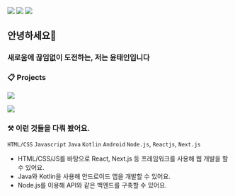 <p>
  <a href="https://icecream0910.github.io" target="_blank"><img src="https://img.shields.io/badge/Pages-DD0B78?style=flat-square&logo=About.me&logoColor=white"/></a>
  <a href="https://icecream0910.github.io/blog" target="_blank"><img src="https://img.shields.io/badge/Blog-1DA1F2?style=flat-square&logo=GitHub%20Sponsors&logoColor=white"/></a>
  <a href="mailto:icecream2370@kakao.com" target="_blank"><img src="https://img.shields.io/badge/icecream2370@kakao.com-EA4335?style=flat-square&logo=Gmail&logoColor=white"/></a>
</p>

## 안녕하세요👋&nbsp;</br>
### 새로움에 끊임없이 도전하는, 저는 윤태인입니다

### 📋 Projects
<a href="https://github.com/IceCream0910/sungil-meal-app" target="_blank" width="100%"><img src="https://i.imgur.com/NPKuVlM.png"></a>

<a href="https://github.com/IceCream0910/coronacoc" target="_blank" width="100%"><img src="https://i.imgur.com/O6otBGA.png"></a>

### ⚒️ 이런 것들을 다뤄 봤어요.

`HTML/CSS` `Javascript` `Java` `Kotlin` `Android` `Node.js`, `Reactjs`, `Next.js`

- HTML/CSS/JS를 바탕으로 React, Next.js 등 프레임워크를 사용해 웹 개발을 할 수 있어요.
- Java와 Kotlin을 사용해 안드로이드 앱을 개발할 수 있어요.
- Node.js를 이용해 API와 같은 백엔드를 구축할 수 있어요.

